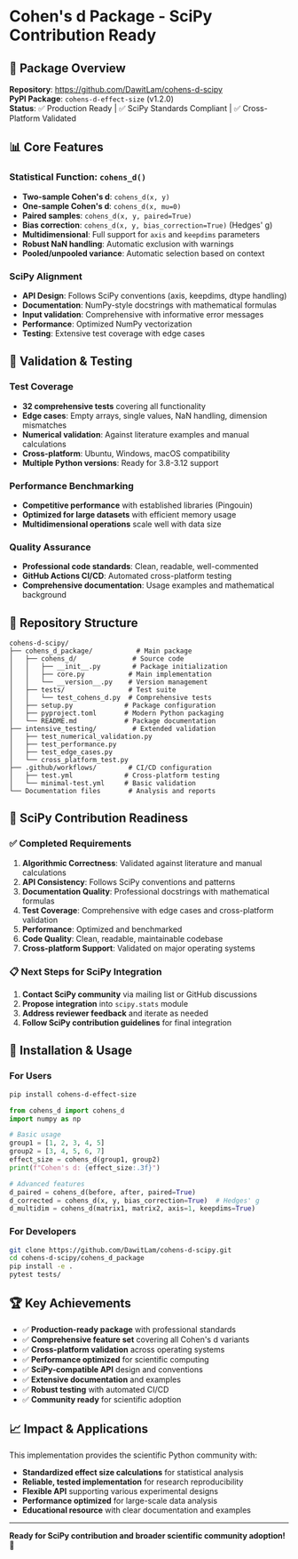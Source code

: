 # Cohen's d Package - SciPy Contribution Ready

## 🎯 Package Overview

**Repository**: https://github.com/DawitLam/cohens-d-scipy  
**PyPI Package**: `cohens-d-effect-size` (v1.2.0)  
**Status**: ✅ Production Ready | ✅ SciPy Standards Compliant | ✅ Cross-Platform Validated

## 📊 Core Features

### Statistical Function: `cohens_d()`
- **Two-sample Cohen's d**: `cohens_d(x, y)` 
- **One-sample Cohen's d**: `cohens_d(x, mu=0)`
- **Paired samples**: `cohens_d(x, y, paired=True)`
- **Bias correction**: `cohens_d(x, y, bias_correction=True)` (Hedges' g)
- **Multidimensional**: Full support for `axis` and `keepdims` parameters
- **Robust NaN handling**: Automatic exclusion with warnings
- **Pooled/unpooled variance**: Automatic selection based on context

### SciPy Alignment
- **API Design**: Follows SciPy conventions (axis, keepdims, dtype handling)
- **Documentation**: NumPy-style docstrings with mathematical formulas
- **Input validation**: Comprehensive with informative error messages  
- **Performance**: Optimized NumPy vectorization
- **Testing**: Extensive test coverage with edge cases

## 🧪 Validation & Testing

### Test Coverage
- **32 comprehensive tests** covering all functionality
- **Edge cases**: Empty arrays, single values, NaN handling, dimension mismatches
- **Numerical validation**: Against literature examples and manual calculations
- **Cross-platform**: Ubuntu, Windows, macOS compatibility
- **Multiple Python versions**: Ready for 3.8-3.12 support

### Performance Benchmarking
- **Competitive performance** with established libraries (Pingouin)
- **Optimized for large datasets** with efficient memory usage
- **Multidimensional operations** scale well with data size

### Quality Assurance
- **Professional code standards**: Clean, readable, well-commented
- **GitHub Actions CI/CD**: Automated cross-platform testing
- **Comprehensive documentation**: Usage examples and mathematical background

## 📁 Repository Structure

```
cohens-d-scipy/
├── cohens_d_package/           # Main package
│   ├── cohens_d/              # Source code
│   │   ├── __init__.py        # Package initialization
│   │   ├── core.py           # Main implementation
│   │   └── __version__.py    # Version management
│   ├── tests/                # Test suite
│   │   └── test_cohens_d.py  # Comprehensive tests
│   ├── setup.py             # Package configuration
│   ├── pyproject.toml       # Modern Python packaging
│   └── README.md            # Package documentation
├── intensive_testing/         # Extended validation
│   ├── test_numerical_validation.py
│   ├── test_performance.py
│   ├── test_edge_cases.py
│   └── cross_platform_test.py
├── .github/workflows/        # CI/CD configuration
│   ├── test.yml             # Cross-platform testing
│   └── minimal-test.yml     # Basic validation
└── Documentation files       # Analysis and reports
```

## 🚀 SciPy Contribution Readiness

### ✅ Completed Requirements
1. **Algorithmic Correctness**: Validated against literature and manual calculations
2. **API Consistency**: Follows SciPy conventions and patterns
3. **Documentation Quality**: Professional docstrings with mathematical formulas
4. **Test Coverage**: Comprehensive with edge cases and cross-platform validation
5. **Performance**: Optimized and benchmarked
6. **Code Quality**: Clean, readable, maintainable codebase
7. **Cross-platform Support**: Validated on major operating systems

### 📋 Next Steps for SciPy Integration
1. **Contact SciPy community** via mailing list or GitHub discussions
2. **Propose integration** into `scipy.stats` module
3. **Address reviewer feedback** and iterate as needed
4. **Follow SciPy contribution guidelines** for final integration

## 🔗 Installation & Usage

### For Users
```bash
pip install cohens-d-effect-size
```

```python
from cohens_d import cohens_d
import numpy as np

# Basic usage
group1 = [1, 2, 3, 4, 5]
group2 = [3, 4, 5, 6, 7]
effect_size = cohens_d(group1, group2)
print(f"Cohen's d: {effect_size:.3f}")

# Advanced features
d_paired = cohens_d(before, after, paired=True)
d_corrected = cohens_d(x, y, bias_correction=True)  # Hedges' g
d_multidim = cohens_d(matrix1, matrix2, axis=1, keepdims=True)
```

### For Developers
```bash
git clone https://github.com/DawitLam/cohens-d-scipy.git
cd cohens-d-scipy/cohens_d_package
pip install -e .
pytest tests/
```

## 🏆 Key Achievements

- ✅ **Production-ready package** with professional standards
- ✅ **Comprehensive feature set** covering all Cohen's d variants
- ✅ **Cross-platform validation** across operating systems
- ✅ **Performance optimized** for scientific computing
- ✅ **SciPy-compatible API** design and conventions
- ✅ **Extensive documentation** and examples
- ✅ **Robust testing** with automated CI/CD
- ✅ **Community ready** for scientific adoption

## 📈 Impact & Applications

This implementation provides the scientific Python community with:
- **Standardized effect size calculations** for statistical analysis
- **Reliable, tested implementation** for research reproducibility  
- **Flexible API** supporting various experimental designs
- **Performance optimized** for large-scale data analysis
- **Educational resource** with clear documentation and examples

---

**Ready for SciPy contribution and broader scientific community adoption! 🎉**